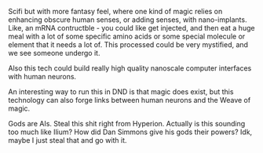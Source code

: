 Scifi but with more fantasy feel, where one kind of magic relies on enhancing obscure human senses, or adding senses, with nano-implants. Like, an mRNA contructble - you could like get injected, and then eat a huge meal with a lot of some specific amino acids or some special molecule or element that it needs a lot of. This processed could be very mystified, and we see someone undergo it.

Also this tech could build really high quality nanoscale computer interfaces with human neurons.

An interesting way to run this in DND is that magic does exist, but this technology can also forge links between human neurons and the Weave of magic.

Gods are AIs. Steal this shit right from Hyperion. Actually is this sounding too much like Ilium? How did Dan Simmons give his gods their powers? Idk, maybe I just steal that and go with it.